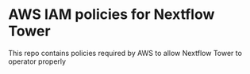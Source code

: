# AWS IAM policies for Nextflow Tower  
 
This repo contains policies required by AWS to allow Nextflow Tower
to operator properly
